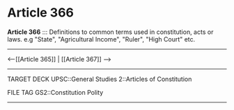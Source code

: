 # Article 366

**Article 366** :::
Definitions to common terms used in constitution, acts or laws. e.g "State", "Agricultural Income", "Ruler", "High Court" etc.

---

<--[[Article 365]] | [[Article 367]]  -->

---

TARGET DECK
UPSC::General Studies 2::Articles of Constitution

FILE TAG
GS2::Constitution Polity

---